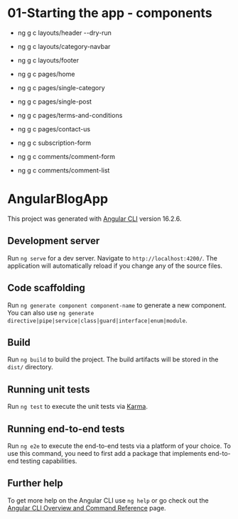 # 01-Starting the app - components
- ng g c layouts/header --dry-run
- ng g c layouts/category-navbar
- ng g c layouts/footer

- ng g c pages/home
- ng g c pages/single-category
- ng g c pages/single-post
- ng g c pages/terms-and-conditions
- ng g c pages/contact-us

- ng g c subscription-form

- ng g c comments/comment-form
- ng g c comments/comment-list

# AngularBlogApp

This project was generated with [Angular CLI](https://github.com/angular/angular-cli) version 16.2.6.

## Development server

Run `ng serve` for a dev server. Navigate to `http://localhost:4200/`. The application will automatically reload if you change any of the source files.

## Code scaffolding

Run `ng generate component component-name` to generate a new component. You can also use `ng generate directive|pipe|service|class|guard|interface|enum|module`.

## Build

Run `ng build` to build the project. The build artifacts will be stored in the `dist/` directory.

## Running unit tests

Run `ng test` to execute the unit tests via [Karma](https://karma-runner.github.io).

## Running end-to-end tests

Run `ng e2e` to execute the end-to-end tests via a platform of your choice. To use this command, you need to first add a package that implements end-to-end testing capabilities.

## Further help

To get more help on the Angular CLI use `ng help` or go check out the [Angular CLI Overview and Command Reference](https://angular.io/cli) page.
